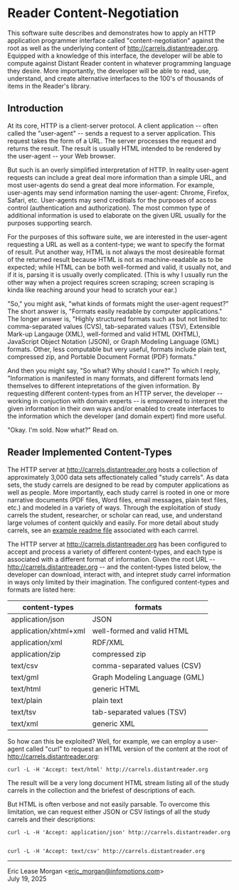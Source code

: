 

Reader Content-Negotiation
==========================

This software suite describes and demonstrates how to apply an HTTP application programmer interface called "content-negotiation" against the root as well as the underlying content of http://carrels.distantreader.org. Equipped with a knowledge of this interface, the developer will be able to compute against Distant Reader content in whatever programming language they desire. More importantly, the developer will be able to read, use, understand, and create alternative interfaces to the 100's of thousands of items in the Reader's library. 


Introduction
------------

At its core, HTTP is a client-server protocol. A client application -- often called the "user-agent" -- sends a request to a server application. This request takes the form of a URL. The server processes the request and returns the result. The result is usually HTML intended to be rendered by the user-agent -- your Web browser.

But such is an overly simplified interpretation of HTTP. In reality user-agent requests can include a great deal more information than a simple URL, and most user-agents do send a great deal more information. For example, user-agents may send information naming the user-agent: Chrome, Firefox, Safari, etc. User-agents may send creditials for the purposes of access control (authentication and authorization). The most common type of additional information is used to elaborate on the given URL usually for the purposes supporting search.

For the purposes of this software suite, we are interested in the user-agent requesting a URL as well as a content-type; we want to specify the format of result. Put another way, HTML is not always the most desireable format of the returned result because HTML is not as machine-readable as to be expected; while HTML can be both well-formed and valid, it usually not, and if it is, parsing it is usually overly complicated. (This is why I usually run the other way when a project requires screen scraping; screen scraping is kinda like reaching around your head to scratch your ear.)

"So," you might ask, "what kinds of formats might the user-agent request?" The short answer is, "Formats easily readable by computer applications." The longer answer is, "Highly structured formats such as but not limited to: comma-separated values (CVS), tab-separated values (TSV), Extensible Mark-up Langauge (XML), well-formed and valid HTML (XHTML), JavaScript Object Notation (JSON), or Graph Modeling Language (GML) formats. Other, less computable but very useful, formats include plain text, compressed zip, and Portable Document Format (PDF) formats."

And then you might say, "So what? Why should I care?" To which I reply, "Information is manifested in many formats, and different formats lend themselves to different intepretations of the given information. By requesting different content-types from an HTTP server, the developer -- working in conjuction with domain experts -- is empowered to interpret the given information in their own ways and/or enabled to create interfaces to the information which the developer (and domain expert) find more useful.

"Okay. I'm sold. Now what?" Read on.


Reader Implemented Content-Types
--------------------------------

The HTTP server at http://carrels.distantreader.org hosts a collection of approximately 3,000 data sets affectionately called "study carrels". As data sets, the study carrels are designed to be read by computer applications as well as people. More importantly, each study carrel is rooted in one or more narrative documents (PDF files, Word files, email messages, plain text files, etc.) and modeled in a variety of ways. Through the exploitation of study carrels the student, researcher, or scholar can read, use, and understand large volumes of content quickly and easily. For more detail about study carrels, see an [example readme file](./etc/readme.txt) associated with each carrrel.

The HTTP server at http://carrels.distantreader.org has been configured to accept and process a variety of different content-types, and each type is associated with a different format of information. Given the root URL -- http://carrels.distantreader.org -- and the content-types listed below, the developer can download, interact with, and intepret study carrel information in ways only limited by their imagination. The configured content-types and formats are listed here:

| content-types         | formats                       |
| --------------------- | ----------------------------- |
| application/json      | JSON                          |
| application/xhtml+xml | well-formed and valid HTML    |
| application/xml       | RDF/XML                       |
| application/zip       | compressed zip                |
| text/csv              | comma-separated values (CSV)  |
| text/gml              | Graph Modeling Language (GML) |
| text/html             | generic HTML                  |
| text/plain            | plain text                    |
| text/tsv              | tab-separated values (TSV)    |
| text/xml              | generic XML                   |

So how can this be exploited? Well, for example, we can employ a user-agent called "curl" to request an HTML version of the content at the root of http://carrels.distantreader.org:

	curl -L -H 'Accept: text/html' http://carrels.distantreader.org

The result will be a very long document HTML stream listing all of the study carrels in the collection and the briefest of descriptions of each.

But HTML is often verbose and not easily parsable. To overcome this limitation, we can request either JSON or CSV listings of all the study carrels and their descriptions:

	curl -L -H 'Accept: application/json' http://carrels.distantreader.org


	curl -L -H 'Accept: text/csv' http://carrels.distantreader.org



---
Eric Lease Morgan &lt;eric_morgan@infomotions.com&gt;  
July 19, 2025

